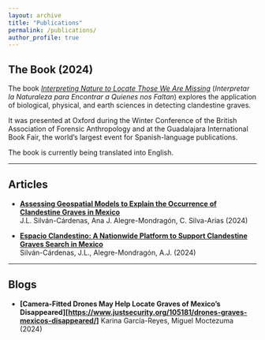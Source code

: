 ```yaml
---
layout: archive
title: "Publications"
permalink: /publications/
author_profile: true
---
```


## **The Book**  (2024)
The book *[Interpreting Nature to Locate Those We Are Missing](https://www.centrogeo.org.mx/archivo/archivo-publicaciones/publicaciones-libros/3804-interpretar-la-naturaleza-para-encontrar-a-quienes-nos-faltan/file)* (*Interpretar la Naturaleza para Encontrar a Quienes nos Faltan*) explores the application of biological, physical, and earth sciences in detecting clandestine graves. 

It was presented at Oxford during the Winter Conference of the British Association of Forensic Anthropology and at the Guadalajara International Book Fair, the world’s largest event for Spanish-language publications. 

The book is currently being translated into English.

---
## **Articles**  

- **[Assessing Geospatial Models to Explain the Occurrence of Clandestine Graves in Mexico](https://www.sciencedirect.com/science/article/abs/pii/S0379073824001956)**  
  J.L. Silván-Cárdenas, Ana J. Alegre-Mondragón, C. Silva-Arias (2024)

- **[Espacio Clandestino: A Nationwide Platform to Support Clandestine Graves Search in Mexico](https://link.springer.com/chapter/10.1007/978-3-031-61440-8_14)**    
  Silván-Cárdenas, J.L., Alegre-Mondragón, A.J. (2024)

---
## **Blogs**  
- **[Camera-Fitted Drones May Help Locate Graves of Mexico’s Disappeared][https://www.justsecurity.org/105181/drones-graves-mexicos-disappeared/]**
Karina García-Reyes, Miguel Moctezuma (2024)
